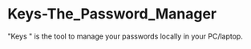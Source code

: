 # Keys-The_Password_Manager
"Keys " is the tool to manage your passwords locally in your PC/laptop.
